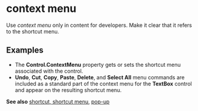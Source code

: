 # context menu

Use *context menu* only in content for developers. Make it clear that it refers to the shortcut menu.

## Examples

- The **Control.ContextMenu** property gets or sets the shortcut menu associated with the control.
- **Undo**, **Cut**, **Copy**, **Paste**, **Delete**, and **Select All** menu commands are included as a standard part of the context menu for the **TextBox** control and appear on the resulting shortcut menu.

**See also** [shortcut, shortcut menu](../s/shortcut-shortcut-menu.md), [pop-up](../p/pop-up.md)
